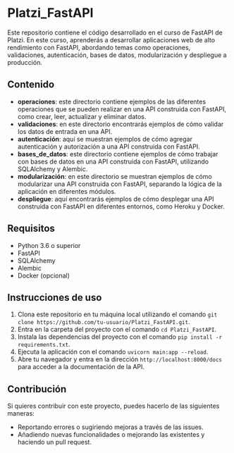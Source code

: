 # Platzi_FastAPI

Este repositorio contiene el código desarrollado en el curso de FastAPI de Platzi. En este curso, aprenderás a desarrollar aplicaciones web de alto rendimiento con FastAPI, abordando temas como operaciones, validaciones, autenticación, bases de datos, modularización y despliegue a producción.

## Contenido

- **operaciones**: este directorio contiene ejemplos de las diferentes operaciones que se pueden realizar en una API construida con FastAPI, como crear, leer, actualizar y eliminar datos.
- **validaciones**: en este directorio encontrarás ejemplos de cómo validar los datos de entrada en una API.
- **autenticación**: aquí se muestran ejemplos de cómo agregar autenticación y autorización a una API construida con FastAPI.
- **bases_de_datos**: este directorio contiene ejemplos de cómo trabajar con bases de datos en una API construida con FastAPI, utilizando SQLAlchemy y Alembic.
- **modularización**: en este directorio se muestran ejemplos de cómo modularizar una API construida con FastAPI, separando la lógica de la aplicación en diferentes módulos.
- **despliegue**: aquí encontrarás ejemplos de cómo desplegar una API construida con FastAPI en diferentes entornos, como Heroku y Docker.

## Requisitos

- Python 3.6 o superior
- FastAPI
- SQLAlchemy
- Alembic
- Docker (opcional)

## Instrucciones de uso

1. Clona este repositorio en tu máquina local utilizando el comando `git clone https://github.com/tu-usuario/Platzi_FastAPI.git`.
2. Entra en la carpeta del proyecto con el comando `cd Platzi_FastAPI`.
3. Instala las dependencias del proyecto con el comando `pip install -r requirements.txt`.
4. Ejecuta la aplicación con el comando `uvicorn main:app --reload`.
5. Abre tu navegador y entra en la dirección `http://localhost:8000/docs` para acceder a la documentación de la API.

## Contribución

Si quieres contribuir con este proyecto, puedes hacerlo de las siguientes maneras:

- Reportando errores o sugiriendo mejoras a través de las issues.
- Añadiendo nuevas funcionalidades o mejorando las existentes y haciendo un pull request.
